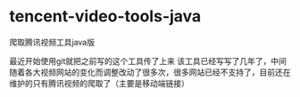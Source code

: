 # tencent-video-tools-java
爬取腾讯视频工具java版

最近开始使用git就把之前写的这个工具传了上来
该工具已经写写了几年了，中间随着各大视频网站的变化而调整改动了很多次，很多网站已经不支持了，目前还在维护的只有腾讯视频的爬取了（主要是移动端链接）
